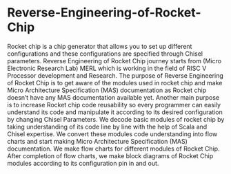 # Reverse-Engineering-of-Rocket-Chip
Rocket chip is a chip generator that allows you to set up different configurations and these configurations are specified through Chisel parameters. Reverse Engineering of Rocket Chip journey starts from (Micro Electronic Research Lab) MERL which is working in the field of RISC V Processor development and Research. The purpose of Reverse Engineering of Rocket Chip is to get aware of the modules used in rocket chip and make Micro Architecture Specification (MAS) documentation as Rocket chip doesn’t have any MAS documentation available yet. Another main purpose is to increase Rocket chip code reusability so every programmer can easily understand its code and manipulate it according to its desired configuration by changing Chisel Parameters. We decode basic modules of rocket chip by taking understanding of its code line by line with the help of Scala and Chisel expertise. We convert these modules code understanding into flow charts and start making Micro Architecture Specification (MAS) documentation. We make flow charts for different modules of Rocket Chip. After completion of flow charts, we make block diagrams of Rocket Chip modules according to its configuration pin in and out.
